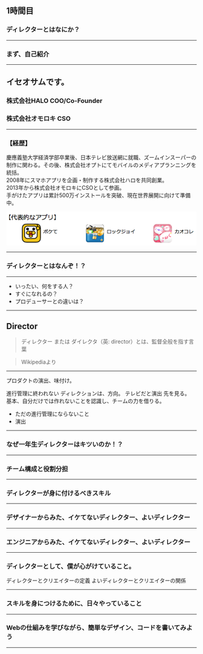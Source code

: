 ## 1時間目
### ディレクターとはなにか？

---

### まず、自己紹介

---

## イセオサムです。
### 株式会社HALO COO/Co-Founder
### 株式会社オモロキ CSO

---

### 【経歴】  <br />
慶應義塾大学経済学部卒業後、日本テレビ放送網に就職、ズームインスーパーの制作に関わる。その後、株式会社オプトにてモバイルのメディアプランニングを統括。  <br />
2008年にスマホアプリを企画・制作する株式会社ハロを共同創業。  <br />
2013年から株式会社オモロキにCSOとして参画。  <br />
手がけたアプリは累計500万インストールを突破、現在世界展開に向けて準備中。  <br />

![おっさむのアプリ](images/appossam.jpg)


---

### ディレクターとはなんぞ！？

---

- いったい、何をする人？
- すぐになれるの？
- プロデューサーとの違いは？

---

## Director

> ディレクター または ダイレクタ（英: director）とは、監督全般を指す言葉

>Wikipediaより

---

プロダクトの演出、味付け。


進行管理に終われない
ディレクションは、方向。
テレビだと演出
先を見る。
基本、自分だけでは作れないことを認識し、チームの力を借りる。

- ただの進行管理にならないこと
- 演出


---

### なぜ一年生ディレクターはキツいのか！？

---

### チーム構成と役割分担


---

### ディレクターが身に付けるべきスキル

---

### デザイナーからみた、イケてないディレクター、よいディレクター

---

### エンジニアからみた、イケてないディレクター、よいディレクター

---

### ディレクターとして、僕が心がけていること。
ディレクターとクリエイターの定義
よいディレクターとクリエイターの関係


---

### スキルを身につけるために、日々やっていること

---

### Webの仕組みを学びながら、簡単なデザイン、コードを書いてみよう


---
